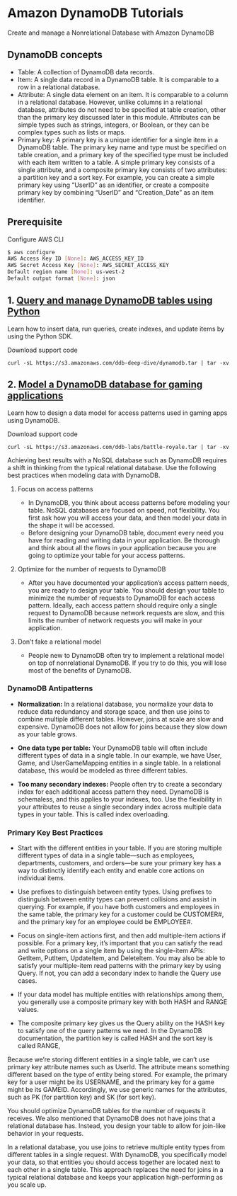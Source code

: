 # Amazon DynamoDB Tutorials
Create and manage a Nonrelational Database with Amazon DynamoDB

## DynamoDB concepts
- Table: A collection of DynamoDB data records.
- Item: A single data record in a DynamoDB table. It is comparable to a row in a relational database.
- Attribute: A single data element on an item. It is comparable to a column in a relational database. However, unlike columns in a relational database, attributes do not need to be specified at table creation, other than the primary key discussed later in this module. Attributes can be simple types such as strings, integers, or Boolean, or they can be complex types such as lists or maps.
- Primary key: A primary key is a unique identifier for a single item in a DynamoDB table. The primary key name and type must be specified on table creation, and a primary key of the specified type must be included with each item written to a table. A simple primary key consists of a single attribute, and a composite primary key consists of two attributes: a partition key and a sort key. For example, you can create a simple primary key using “UserID” as an identifier, or create a composite primary key by combining “UserID” and “Creation_Date” as an item identifier.

## Prerequisite
Configure AWS CLI
``` bash
$ aws configure
AWS Access Key ID [None]: AWS_ACCESS_KEY_ID
AWS Secret Access Key [None]: AWS_SECRET_ACCESS_KEY
Default region name [None]: us-west-2
Default output format [None]: json
```

## 1. [Query and manage DynamoDB tables using Python](https://aws.amazon.com/getting-started/hands-on/create-manage-nonrelational-database-dynamodb/)
Learn how to insert data, run queries, create indexes, and update items by using the Python SDK.

Download support code
```
curl -sL https://s3.amazonaws.com/ddb-deep-dive/dynamodb.tar | tar -xv
```

## 2. [Model a DynamoDB database for gaming applications](https://aws.amazon.com/getting-started/projects/data-modeling-gaming-app-with-dynamodb/)
Learn how to design a data model for access patterns used in gaming apps using DynamoDB.

Download support code
```
curl -sL https://s3.amazonaws.com/ddb-labs/battle-royale.tar | tar -xv
```

Achieving best results with a NoSQL database such as DynamoDB requires a shift in thinking from the typical relational database. Use the following best practices when modeling data with DynamoDB.

1. Focus on access patterns
    - In DynamoDB, you think about access patterns before modeling your table. NoSQL databases are focused on speed, not flexibility. You first ask how you will access your data, and then model your data in the shape it will be accessed.
    - Before designing your DynamoDB table, document every need you have for reading and writing data in your application. Be thorough and think about all the flows in your application because you are going to optimize your table for your access patterns.

2. Optimize for the number of requests to DynamoDB
    - After you have documented your application’s access pattern needs, you are ready to design your table. You should design your table to minimize the number of requests to DynamoDB for each access pattern. Ideally, each access pattern should require only a single request to DynamoDB because network requests are slow, and this limits the number of network requests you will make in your application.

3. Don’t fake a relational model
    - People new to DynamoDB often try to implement a relational model on top of nonrelational DynamoDB. If you try to do this, you will lose most of the benefits of DynamoDB.


### DynamoDB Antipatterns
- **Normalization:**  In a relational database, you normalize your data to reduce data redundancy and storage space, and then use joins to combine multiple different tables. However, joins at scale are slow and expensive. DynamoDB does not allow for joins because they slow down as your table grows.

- **One data type per table:** Your DynamoDB table will often include different types of data in a single table. In our example, we have User, Game, and UserGameMapping entities in a single table. In a relational database, this would be modeled as three different tables.

- **Too many secondary indexes:** People often try to create a secondary index for each additional access pattern they need. DynamoDB is schemaless, and this applies to your indexes, too. Use the flexibility in your attributes to reuse a single secondary index across multiple data types in your table. This is called index overloading.

### Primary Key Best Practices
- Start with the different entities in your table. If you are storing multiple different types of data in a single table—such as employees, departments, customers, and orders—be sure your primary key has a way to distinctly identify each entity and enable core actions on individual items.
- Use prefixes to distinguish between entity types. Using prefixes to distinguish between entity types can prevent collisions and assist in querying. For example, if you have both customers and employees in the same table, the primary key for a customer could be CUSTOMER#<CUSTOMERID>, and the primary key for an employee could be EMPLOYEE#<EMPLOYEEID>.
- Focus on single-item actions first, and then add multiple-item actions if possible. For a primary key, it’s important that you can satisfy the read and write options on a single item by using the single-item APIs: GetItem, PutItem, UpdateItem, and DeleteItem. You may also be able to satisfy your multiple-item read patterns with the primary key by using Query. If not, you can add a secondary index to handle the Query use cases.

- If your data model has multiple entities with relationships among them, you generally use a composite primary key with both HASH and RANGE values. 
- The composite primary key gives us the Query ability on the HASH key to satisfy one of the query patterns we need. In the DynamoDB documentation, the partition key is called HASH and the sort key is called RANGE,

Because we’re storing different entities in a single table, we can’t use primary key attribute names such as UserId. The attribute means something different based on the type of entity being stored. For example, the primary key for a user might be its USERNAME, and the primary key for a game might be its GAMEID. Accordingly, we use generic names for the attributes, such as PK (for partition key) and SK (for sort key).

 You should optimize DynamoDB tables for the number of requests it receives. We also mentioned that DynamoDB does not have joins that a relational database has. Instead, you design your table to allow for join-like behavior in your requests.

 In a relational database, you use joins to retrieve multiple entity types from different tables in a single request. With DynamoDB, you specifically model your data, so that entities you should access together are located next to each other in a single table. This approach replaces the need for joins in a typical relational database and keeps your application high-performing as you scale up.